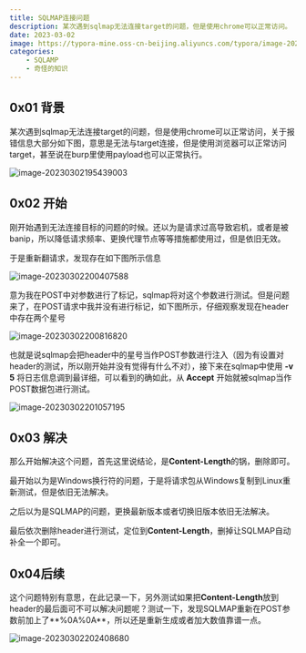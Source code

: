 ```yaml
---
title: SQLMAP连接问题
description: 某次遇到sqlmap无法连接target的问题，但是使用chrome可以正常访问。
date: 2023-03-02
image: https://typora-mine.oss-cn-beijing.aliyuncs.com/typora/image-20230302195439003.png
categories:
    - SQLAMP
    - 奇怪的知识
---
```






## 0x01 背景

某次遇到sqlmap无法连接target的问题，但是使用chrome可以正常访问，关于报错信息大部分如下图，意思是无法与target连接，但是使用浏览器可以正常访问target，甚至说在burp里使用payload也可以正常执行。

![image-20230302195439003](https://typora-mine.oss-cn-beijing.aliyuncs.com/typora/image-20230302195439003.png)



## 0x02 开始

刚开始遇到无法连接目标的问题的时候。还以为是请求过高导致宕机，或者是被banip，所以降低请求频率、更换代理节点等等措施都使用过，但是依旧无效。

于是重新翻请求，发现存在如下图所示信息

![image-20230302200407588](https://typora-mine.oss-cn-beijing.aliyuncs.com/typora/image-20230302200407588.png)

意为我在POST中对参数进行了标记，sqlmap将对这个参数进行测试。但是问题来了，在POST请求中我并没有进行标记，如下图所示，仔细观察发现在header中存在两个星号

![image-20230302200816820](https://typora-mine.oss-cn-beijing.aliyuncs.com/typora/image-20230302200816820.png)

也就是说sqlmap会把header中的星号当作POST参数进行注入（因为有设置对header的测试，所以刚开始并没有觉得有什么不对），接下来在sqlmap中使用 **-v 5** 将日志信息调到最详细，可以看到的确如此，从 **Accept** 开始就被sqlmap当作POST数据包进行测试。

![image-20230302201057195](https://typora-mine.oss-cn-beijing.aliyuncs.com/typora/image-20230302201057195.png)

## 0x03 解决

那么开始解决这个问题，首先这里说结论，是**Content-Length**的锅，删除即可。

最开始以为是Windows换行符的问题，于是将请求包从Windows复制到Linux重新测试，但是依旧无法解决。

之后以为是SQLMAP的问题，更换最新版本或者切换旧版本依旧无法解决。

最后依次删除header进行测试，定位到**Content-Length**，删掉让SQLMAP自动补全一个即可。

## 0x04后续

这个问题特别有意思，在此记录一下，另外测试如果把**Content-Length**放到header的最后面可不可以解决问题呢？测试一下，发现SQLMAP重新在POST参数前加上了**%0A%0A**，所以还是重新生成或者加大数值靠谱一点。

![image-20230302202408680](https://typora-mine.oss-cn-beijing.aliyuncs.com/typora/image-20230302202408680.png)

